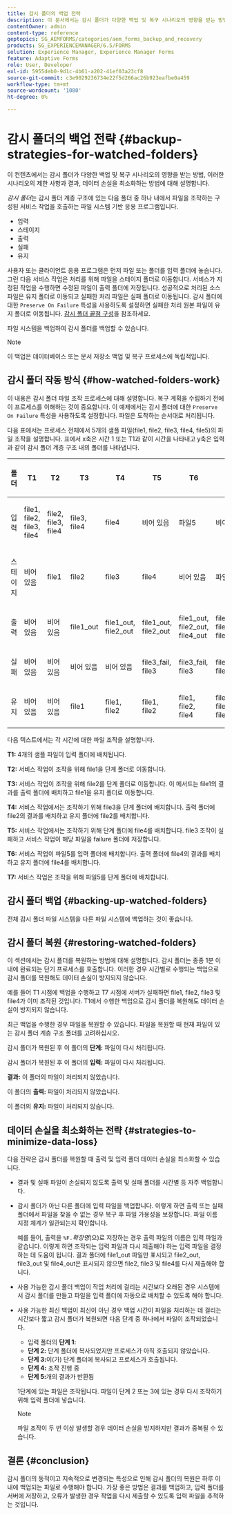 ```yaml
---
title: 감시 폴더의 백업 전략
description: 이 문서에서는 감시 폴더가 다양한 백업 및 복구 시나리오의 영향을 받는 방법, 이러한 시나리오의 제한 사항 및 결과, 데이터 손실을 최소화하는 방법에 대해 설명합니다.
contentOwner: admin
content-type: reference
geptopics: SG_AEMFORMS/categories/aem_forms_backup_and_recovery
products: SG_EXPERIENCEMANAGER/6.5/FORMS
solution: Experience Manager, Experience Manager Forms
feature: Adaptive Forms
role: User, Developer
exl-id: 5955deb0-9d1c-4b61-a202-41ef03a23cf8
source-git-commit: c3e9029236734e22f5d266ac26b923eafbe0a459
workflow-type: tm+mt
source-wordcount: '1080'
ht-degree: 0%

---
```


# 감시 폴더의 백업 전략 {#backup-strategies-for-watched-folders}

이 컨텐츠에서는 감시 폴더가 다양한 백업 및 복구 시나리오의 영향을 받는 방법, 이러한 시나리오의 제한 사항과 결과, 데이터 손실을 최소화하는 방법에 대해 설명합니다.

*감시 폴더*&#x200B;는 감시 폴더 계층 구조에 있는 다음 폴더 중 하나 내에서 파일을 조작하는 구성된 서비스 작업을 호출하는 파일 시스템 기반 응용 프로그램입니다.

* 입력
* 스테이지
* 출력
* 실패
* 유지

사용자 또는 클라이언트 응용 프로그램은 먼저 파일 또는 폴더를 입력 폴더에 놓습니다. 그런 다음 서비스 작업은 처리를 위해 파일을 스테이지 폴더로 이동합니다. 서비스가 지정된 작업을 수행하면 수정된 파일이 출력 폴더에 저장됩니다. 성공적으로 처리된 소스 파일은 유지 폴더로 이동되고 실패한 처리 파일은 실패 폴더로 이동됩니다. 감시 폴더에 대한 `Preserve On Failure` 특성을 사용하도록 설정하면 실패한 처리 원본 파일이 유지 폴더로 이동됩니다. [감시 폴더 끝점 구성](/help/forms/using/admin-help/configuring-watched-folder-endpoints.md#configuring-watched-folder-endpoints)을 참조하세요.

파일 시스템을 백업하여 감시 폴더를 백업할 수 있습니다.

>[!NOTE]
>
>이 백업은 데이터베이스 또는 문서 저장소 백업 및 복구 프로세스에 독립적입니다.

## 감시 폴더 작동 방식 {#how-watched-folders-work}

이 내용은 감시 폴더 파일 조작 프로세스에 대해 설명합니다. 복구 계획을 수립하기 전에 이 프로세스를 이해하는 것이 중요합니다. 이 예제에서는 감시 폴더에 대한 `Preserve On Failure` 특성을 사용하도록 설정합니다. 파일은 도착하는 순서대로 처리됩니다.

다음 표에서는 프로세스 전체에서 5개의 샘플 파일(file1, file2, file3, file4, file5)의 파일 조작을 설명합니다. 표에서 x축은 시간 1 또는 T1과 같이 시간을 나타내고 y축은 입력 과 같이 감시 폴더 계층 구조 내의 폴더를 나타냅니다.

<table>
 <thead>
  <tr>
   <th><p>폴더</p></th>
   <th><p>T1</p></th>
   <th><p>T2</p></th>
   <th><p>T3</p></th>
   <th><p>T4</p></th>
   <th><p>T5</p></th>
   <th><p>T6</p></th>
   <th><p>T7</p></th>
  </tr>
 </thead>
 <tbody>
  <tr>
   <td><p>입력</p></td>
   <td><p>file1, file2, file3, file4</p></td>
   <td><p>file2, file3, file4</p></td>
   <td><p>file3, file4</p></td>
   <td><p>file4</p></td>
   <td><p>비어 있음</p></td>
   <td><p>파일5</p></td>
   <td><p>비어 있음</p></td>
  </tr>
  <tr>
   <td><p>스테이지</p></td>
   <td><p>비어 있음</p></td>
   <td><p>file1</p></td>
   <td><p>file2</p></td>
   <td><p>file3</p></td>
   <td><p>file4</p></td>
   <td><p>비어 있음</p></td>
   <td><p>파일5</p></td>
  </tr>
  <tr>
   <td><p>출력</p></td>
   <td><p>비어 있음</p></td>
   <td><p>비어 있음</p></td>
   <td><p>file1_out</p></td>
   <td><p>file1_out, file2_out</p></td>
   <td><p>file1_out, file2_out</p></td>
   <td><p>file1_out, file2_out, file4_out</p></td>
   <td><p>file1_out, file2_out, file4_out</p></td>
  </tr>
  <tr>
   <td><p>실패</p></td>
   <td><p>비어 있음</p></td>
   <td><p>비어 있음</p></td>
   <td><p>비어 있음</p></td>
   <td><p>비어 있음</p></td>
   <td><p>file3_fail, file3 </p></td>
   <td><p>file3_fail, file3 </p></td>
   <td><p>file3_fail, file3 </p></td>
  </tr>
  <tr>
   <td><p>유지</p></td>
   <td><p>비어 있음</p></td>
   <td><p>비어 있음</p></td>
   <td><p>file1 </p></td>
   <td><p>file1, file2 </p></td>
   <td><p>file1, file2 </p></td>
   <td><p>file1, file2, file4 </p></td>
   <td><p>file1, file2, file4 </p></td>
  </tr>
 </tbody>
</table>

다음 텍스트에서는 각 시간에 대한 파일 조작을 설명합니다.

**T1:** 4개의 샘플 파일이 입력 폴더에 배치됩니다.

**T2:** 서비스 작업이 조작을 위해 file1을 단계 폴더로 이동합니다.

**T3:** 서비스 작업이 조작을 위해 file2를 단계 폴더로 이동합니다. 이 메서드는 file1의 결과를 출력 폴더에 배치하고 file1을 유지 폴더로 이동합니다.

**T4:** 서비스 작업에서는 조작하기 위해 file3을 단계 폴더에 배치합니다. 출력 폴더에 file2의 결과를 배치하고 유지 폴더에 file2를 배치합니다.

**T5:** 서비스 작업에서는 조작하기 위해 단계 폴더에 file4를 배치합니다. file3 조작이 실패하고 서비스 작업이 해당 파일을 failure 폴더에 저장합니다.

**T6:** 서비스 작업이 파일5를 입력 폴더에 배치합니다. 출력 폴더에 file4의 결과를 배치하고 유지 폴더에 file4를 배치합니다.

**T7:** 서비스 작업은 조작을 위해 파일5를 단계 폴더에 배치합니다.

## 감시 폴더 백업 {#backing-up-watched-folders}

전체 감시 폴더 파일 시스템을 다른 파일 시스템에 백업하는 것이 좋습니다.

## 감시 폴더 복원 {#restoring-watched-folders}

이 섹션에서는 감시 폴더를 복원하는 방법에 대해 설명합니다. 감시 폴더는 종종 1분 이내에 완료되는 단기 프로세스를 호출합니다. 이러한 경우 시간별로 수행되는 백업으로 감시 폴더를 복원해도 데이터 손실이 방지되지 않습니다.

예를 들어 T1 시점에 백업을 수행하고 T7 시점에 서버가 실패하면 file1, file2, file3 및 file4가 이미 조작된 것입니다. T1에서 수행한 백업으로 감시 폴더를 복원해도 데이터 손실이 방지되지 않습니다.

최근 백업을 수행한 경우 파일을 복원할 수 있습니다. 파일을 복원할 때 현재 파일이 있는 감시 폴더 계층 구조 폴더를 고려하십시오.

감시 폴더가 복원된 후 이 폴더의 **단계:** 파일이 다시 처리됩니다.

감시 폴더가 복원된 후 이 폴더의 **입력:** 파일이 다시 처리됩니다.

**결과:** 이 폴더의 파일이 처리되지 않았습니다.

이 폴더의 **출력:** 파일이 처리되지 않았습니다.

이 폴더의 **유지:** 파일이 처리되지 않습니다.

## 데이터 손실을 최소화하는 전략 {#strategies-to-minimize-data-loss}

다음 전략은 감시 폴더를 복원할 때 출력 및 입력 폴더 데이터 손실을 최소화할 수 있습니다.

* 결과 및 실패 파일이 손실되지 않도록 출력 및 실패 폴더를 시간별 등 자주 백업합니다.
* 감시 폴더가 아닌 다른 폴더에 입력 파일을 백업합니다. 이렇게 하면 출력 또는 실패 폴더에서 파일을 찾을 수 없는 경우 복구 후 파일 가용성을 보장합니다. 파일 이름 지정 체계가 일관되는지 확인합니다.

  예를 들어, 출력을 `%F.`*확장명*(으)로 저장하는 경우 출력 파일의 이름은 입력 파일과 같습니다. 이렇게 하면 조작되는 입력 파일과 다시 제출해야 하는 입력 파일을 결정하는 데 도움이 됩니다. 결과 폴더에 file1_out 파일만 표시되고 file2_out, file3_out 및 file4_out은 표시되지 않으면 file2, file3 및 file4를 다시 제출해야 합니다.

* 사용 가능한 감시 폴더 백업이 작업 처리에 걸리는 시간보다 오래된 경우 시스템에서 감시 폴더를 만들고 파일을 입력 폴더에 자동으로 배치할 수 있도록 해야 합니다.
* 사용 가능한 최신 백업이 최신이 아닌 경우 백업 시간이 파일을 처리하는 데 걸리는 시간보다 짧고 감시 폴더가 복원되면 다음 단계 중 하나에서 파일이 조작되었습니다.

   * 입력 폴더의 **단계 1:**
   * **단계 2:** 단계 폴더에 복사되었지만 프로세스가 아직 호출되지 않았습니다.
   * **단계 3:**&#x200B;이(가) 단계 폴더에 복사되고 프로세스가 호출됩니다.
   * **단계 4:** 조작 진행 중
   * **단계 5:**&#x200B;개의 결과가 반환됨

  1단계에 있는 파일은 조작됩니다. 파일이 단계 2 또는 3에 있는 경우 다시 조작하기 위해 입력 폴더에 넣습니다.

  >[!NOTE]
  >
  >파일 조작이 두 번 이상 발생할 경우 데이터 손실을 방지하지만 결과가 중복될 수 있습니다.

## 결론 {#conclusion}

감시 폴더의 동적이고 지속적으로 변경되는 특성으로 인해 감시 폴더의 복원은 하루 이내에 백업되는 파일로 수행해야 합니다. 가장 좋은 방법은 결과를 백업하고, 입력 폴더를 서버에 저장하고, 오류가 발생한 경우 작업을 다시 제출할 수 있도록 입력 파일을 추적하는 것입니다.
